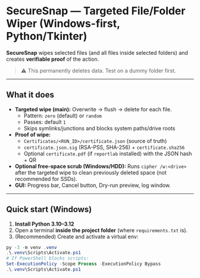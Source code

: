 # SecureSnap — Targeted File/Folder Wiper (Windows-first, Python/Tkinter)
**SecureSnap** wipes selected files (and all files inside selected folders) and creates **verifiable proof** of the action.

> ⚠️ This permanently deletes data. Test on a dummy folder first.

---

## What it does

- **Targeted wipe (main):** Overwrite → flush → delete for each file.
  - Pattern: `zero` (default) or `random`
  - Passes: default `1`
  - Skips symlinks/junctions and blocks system paths/drive roots
- **Proof of wipe:**  
  - `Certificates/<RUN_ID>/certificate.json` (source of truth)  
  - `certificate.json.sig` (RSA-PSS, SHA-256) + `certificate.sha256`  
  - Optional `certificate.pdf` (if `reportlab` installed) with the JSON hash + QR
- **Optional free-space scrub (Windows/HDD):** Runs `cipher /w:<drive>` after the targeted wipe to clean previously deleted space (not recommended for SSDs).
- **GUI:** Progress bar, Cancel button, Dry-run preview, log window.

---

## Quick start (Windows)

1) **Install Python 3.10–3.12**  
2) Open a terminal **inside the project folder** (where `requirements.txt` is).  
3) (Recommended) Create and activate a virtual env:
```powershell
py -3 -m venv .venv
.\.venv\Scripts\Activate.ps1
# If PowerShell blocks scripts:
Set-ExecutionPolicy -Scope Process -ExecutionPolicy Bypass
.\.venv\Scripts\Activate.ps1

